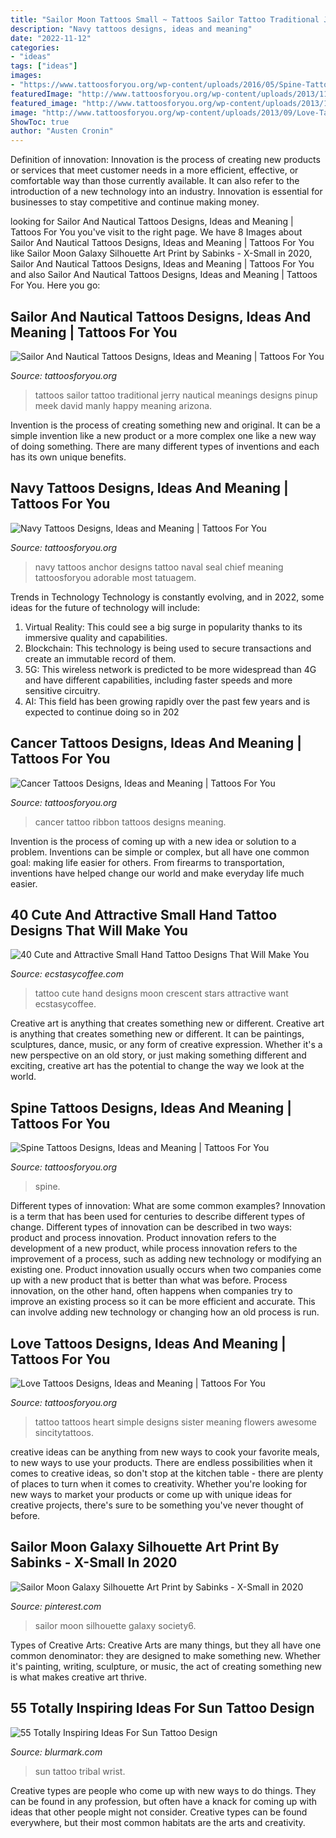 ```yaml
---
title: "Sailor Moon Tattoos Small ~ Tattoos Sailor Tattoo Traditional Jerry Nautical Meanings Designs Pinup Meek David Manly Happy Meaning Arizona"
description: "Navy tattoos designs, ideas and meaning"
date: "2022-11-12"
categories:
- "ideas"
tags: ["ideas"]
images:
- "https://www.tattoosforyou.org/wp-content/uploads/2016/05/Spine-Tattoos-for-Men.jpg"
featuredImage: "http://www.tattoosforyou.org/wp-content/uploads/2013/11/Sailor-Tattoos-Meanings.jpg"
featured_image: "http://www.tattoosforyou.org/wp-content/uploads/2013/11/Sailor-Tattoos-Meanings.jpg"
image: "http://www.tattoosforyou.org/wp-content/uploads/2013/09/Love-Tattoo.jpg"
ShowToc: true
author: "Austen Cronin"
---
```



Definition of innovation:
Innovation is the process of creating new products or services that meet customer needs in a more efficient, effective, or comfortable way than those currently available. It can also refer to the introduction of a new technology into an industry. Innovation is essential for businesses to stay competitive and continue making money.

	

		
looking for Sailor And Nautical Tattoos Designs, Ideas and Meaning | Tattoos For You you've visit to the right page. We have 8 Images about Sailor And Nautical Tattoos Designs, Ideas and Meaning | Tattoos For You like Sailor Moon Galaxy Silhouette Art Print by Sabinks - X-Small in 2020, Sailor And Nautical Tattoos Designs, Ideas and Meaning | Tattoos For You and also Sailor And Nautical Tattoos Designs, Ideas and Meaning | Tattoos For You. Here you go:
		
    
## Sailor And Nautical Tattoos Designs, Ideas And Meaning | Tattoos For You

<img loading=lazy src="http://www.tattoosforyou.org/wp-content/uploads/2013/11/Sailor-Tattoos-Meanings.jpg" onerror="this.onerror=null;this.src='https://tse4.mm.bing.net/th?id=OIP.Ij9Eda84bC9Wb_BCq7Xt0wHaJ6&amp;pid=15.1';" alt="Sailor And Nautical Tattoos Designs, Ideas and Meaning | Tattoos For You">

_Source: tattoosforyou.org_

>tattoos sailor tattoo traditional jerry nautical meanings designs pinup meek david manly happy meaning arizona. 

	

Invention is the process of creating something new and original. It can be a simple invention like a new product or a more complex one like a new way of doing something. There are many different types of inventions and each has its own unique benefits.

    
## Navy Tattoos Designs, Ideas And Meaning | Tattoos For You

<img loading=lazy src="http://www.tattoosforyou.org/wp-content/uploads/2013/10/Navy-Anchor-Tattoos-Designs-526x1024.jpg" onerror="this.onerror=null;this.src='https://tse2.mm.bing.net/th?id=OIP.UpV4GtKJa-6s55utpVPn6wHaOa&amp;pid=15.1';" alt="Navy Tattoos Designs, Ideas and Meaning | Tattoos For You">

_Source: tattoosforyou.org_

>navy tattoos anchor designs tattoo naval seal chief meaning tattoosforyou adorable most tatuagem. 

	

Trends in Technology
Technology is constantly evolving, and in 2022, some ideas for the future of technology will include: 
1. Virtual Reality: This could see a big surge in popularity thanks to its immersive quality and capabilities. 
2. Blockchain: This technology is being used to secure transactions and create an immutable record of them. 
3. 5G: This wireless network is predicted to be more widespread than 4G and have different capabilities, including faster speeds and more sensitive circuitry. 
4. AI: This field has been growing rapidly over the past few years and is expected to continue doing so in 202
    
## Cancer Tattoos Designs, Ideas And Meaning | Tattoos For You

<img loading=lazy src="http://www.tattoosforyou.org/wp-content/uploads/2013/10/Cancer-Ribbon-Tattoo-Ideas.jpg" onerror="this.onerror=null;this.src='https://tse3.mm.bing.net/th?id=OIP.Pbx3nR4Ygb9TcBmbl0c0bwHaJ4&amp;pid=15.1';" alt="Cancer Tattoos Designs, Ideas and Meaning | Tattoos For You">

_Source: tattoosforyou.org_

>cancer tattoo ribbon tattoos designs meaning. 

	

Invention is the process of coming up with a new idea or solution to a problem. Inventions can be simple or complex, but all have one common goal: making life easier for others. From firearms to transportation, inventions have helped change our world and make everyday life much easier.

    
## 40 Cute And Attractive Small Hand Tattoo Designs That Will Make You

<img loading=lazy src="https://i1.wp.com/www.ecstasycoffee.com/wp-content/uploads/2016/09/A-crescent-moon-tattoo-can-also-be-accompanied-by-stars..jpg?resize=600%2C600" onerror="this.onerror=null;this.src='https://tse3.mm.bing.net/th?id=OIP.7QwMlk6RZNaaa0uTUgaVBwHaHa&amp;pid=15.1';" alt="40 Cute and Attractive Small Hand Tattoo Designs That Will Make You">

_Source: ecstasycoffee.com_

>tattoo cute hand designs moon crescent stars attractive want ecstasycoffee. 

	

Creative art is anything that creates something new or different.
Creative art is anything that creates something new or different. It can be paintings, sculptures, dance, music, or any form of creative expression. Whether it's a new perspective on an old story, or just making something different and exciting, creative art has the potential to change the way we look at the world.

    
## Spine Tattoos Designs, Ideas And Meaning | Tattoos For You

<img loading=lazy src="https://www.tattoosforyou.org/wp-content/uploads/2016/05/Spine-Tattoos-for-Men.jpg" onerror="this.onerror=null;this.src='https://tse4.mm.bing.net/th?id=OIP.IK6J3dJHJ2Yc1sJljR7mAgHaJ3&amp;pid=15.1';" alt="Spine Tattoos Designs, Ideas and Meaning | Tattoos For You">

_Source: tattoosforyou.org_

>spine. 

	

Different types of innovation: What are some common examples?
Innovation is a term that has been used for centuries to describe different types of change. Different types of innovation can be described in two ways: product and process innovation. Product innovation refers to the development of a new product, while process innovation refers to the improvement of a process, such as adding new technology or modifying an existing one. 
Product innovation usually occurs when two companies come up with a new product that is better than what was before. Process innovation, on the other hand, often happens when companies try to improve an existing process so it can be more efficient and accurate. This can involve adding new technology or changing how an old process is run.

    
## Love Tattoos Designs, Ideas And Meaning | Tattoos For You

<img loading=lazy src="http://www.tattoosforyou.org/wp-content/uploads/2013/09/Love-Tattoo.jpg" onerror="this.onerror=null;this.src='https://tse3.mm.bing.net/th?id=OIP.pINtg6hTWn4S7PsStSQxMAHaJ4&amp;pid=15.1';" alt="Love Tattoos Designs, Ideas and Meaning | Tattoos For You">

_Source: tattoosforyou.org_

>tattoo tattoos heart simple designs sister meaning flowers awesome sincitytattoos. 

	

creative ideas can be anything from new ways to cook your favorite meals, to new ways to use your products. There are endless possibilities when it comes to creative ideas, so don't stop at the kitchen table - there are plenty of places to turn when it comes to creativity. Whether you're looking for new ways to market your products or come up with unique ideas for creative projects, there's sure to be something you've never thought of before.

    
## Sailor Moon Galaxy Silhouette Art Print By Sabinks - X-Small In 2020

<img loading=lazy src="https://i.pinimg.com/736x/41/e6/81/41e68148a5ef1b701de47b4c2a04587d.jpg" onerror="this.onerror=null;this.src='https://tse1.mm.bing.net/th?id=OIP.nW3hwzikir9XWG1pTQ7YcQHaKX&amp;pid=15.1';" alt="Sailor Moon Galaxy Silhouette Art Print by Sabinks - X-Small in 2020">

_Source: pinterest.com_

>sailor moon silhouette galaxy society6. 

	

Types of Creative Arts:
Creative Arts are many things, but they all have one common denominator: they are designed to make something new. Whether it's painting, writing, sculpture, or music, the act of creating something new is what makes creative art thrive.

    
## 55 Totally Inspiring Ideas For Sun Tattoo Design

<img loading=lazy src="http://www.blurmark.com/wp-content/uploads/2017/04/Tribal-Sun-Tattoo-On-Wrist.jpg" onerror="this.onerror=null;this.src='https://tse2.mm.bing.net/th?id=OIP.XhCr2kBa0tvdyOlmyLTk_wHaHa&amp;pid=15.1';" alt="55 Totally Inspiring Ideas For Sun Tattoo Design">

_Source: blurmark.com_

>sun tattoo tribal wrist. 

	

Creative types are people who come up with new ways to do things. They can be found in any profession, but often have a knack for coming up with ideas that other people might not consider. Creative types can be found everywhere, but their most common habitats are the arts and creativity.

